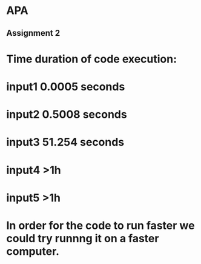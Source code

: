 # APA

## Assignment 2

# Time duration of code execution:

# input1	0.0005 seconds
# input2	0.5008 seconds
# input3	51.254 seconds
# input4	>1h
# input5	>1h


# In order for the code to run faster we could try runnng it on a faster computer.
